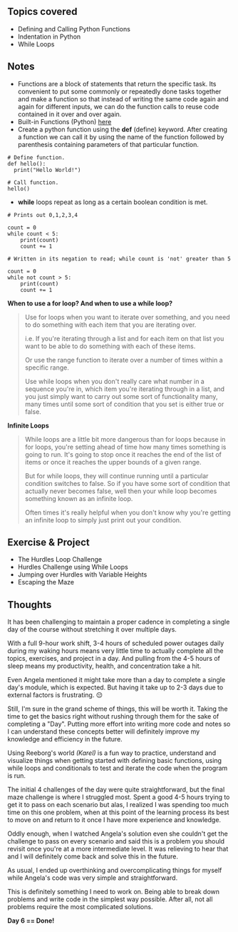 ## Topics covered

- Defining and Calling Python Functions
- Indentation in Python
- While Loops

## Notes

- Functions are a block of statements that return the specific task. Its convenient to put some commonly or repeatedly done tasks together and make a function so that instead of writing the same code again and again for different inputs, we can do the function calls to reuse code contained in it over and over again.
- Built-in Functions (Python) [here](https://docs.python.org/3/library/functions.html)
- Create a python function using the **def** (define) keyword. After creating a function we can call it by using the name of the function followed by parenthesis containing parameters of that particular function.

```
# Define function.
def hello():
  print("Hello World!")

# Call function.
hello()
```

- **while** loops repeat as long as a certain boolean condition is met.

```
# Prints out 0,1,2,3,4

count = 0
while count < 5:
    print(count)
    count += 1

# Written in its negation to read; while count is 'not' greater than 5

count = 0
while not count > 5:
    print(count)
    count += 1
```

**When to use a for loop? And when to use a while loop?**

> Use for loops when you want to iterate over something, and you need to do something with each item that you are iterating over.
>
> i.e. If you're iterating through a list and for each item on that list you want to be able to do something with each of these items.
>
> Or use the range function to iterate over a number of times within a specific range.
>
> Use while loops when you don't really care what number in a sequence you're in, which item you're iterating through in a list, and you just simply want to carry out some sort of functionality many, many times until some sort of condition that you set is either true or false.

**Infinite Loops**

> While loops are a little bit more dangerous than for loops because in for loops, you're setting ahead of time how many times something is going to run. It's going to stop once it reaches the end of the list of items or once it reaches the upper bounds of a given range.
>
> But for while loops, they will continue running until a particular condition switches to false. So if you have some sort of condition that actually never becomes false, well then your while loop becomes something known as an infinite loop.
>
> Often times it's really helpful when you don't know why you're getting an infinite loop to simply just print out your condition.

## Exercise & Project

- The Hurdles Loop Challenge
- Hurdles Challenge using While Loops
- Jumping over Hurdles with Variable Heights
- Escaping the Maze

## Thoughts

It has been challenging to maintain a proper cadence in completing a single day of the course without stretching it over multiple days.

With a full 9-hour work shift, 3-4 hours of scheduled power outages daily during my waking hours means very little time to actually complete all the topics, exercises, and project in a day. And pulling from the 4-5 hours of sleep means my productivity, health, and concentration take a hit.

Even Angela mentioned it might take more than a day to complete a single day's module, which is expected. But having it take up to 2-3 days due to external factors is frustrating. 😔

Still, I'm sure in the grand scheme of things, this will be worth it. Taking the time to get the basics right without rushing through them for the sake of completing a "Day". Putting more effort into writing more code and notes so I can understand these concepts better will definitely improve my knowledge and efficiency in the future.

Using Reeborg's world _(Karel)_ is a fun way to practice, understand and visualize things when getting started with defining basic functions, using while loops and conditionals to test and iterate the code when the program is run.

The initial 4 challenges of the day were quite straightforward, but the final maze challenge is where I struggled most. Spent a good 4-5 hours trying to get it to pass on each scenario but alas, I realized I was spending too much time on this one problem, when at this point of the learning process its best to move on and return to it once I have more experience and knowledge.

Oddly enough, when I watched Angela's solution even she couldn't get the challenge to pass on every scenario and said this is a problem you should revisit once you're at a more intermediate level. It was relieving to hear that and I will definitely come back and solve this in the future.

As usual, I ended up overthinking and overcomplicating things for myself while Angela's code was very simple and straightforward.

This is definitely something I need to work on. Being able to break down problems and write code in the simplest way possible. After all, not all problems require the most complicated solutions.

**Day 6 == Done!**
